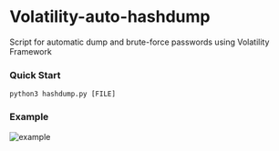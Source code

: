 # Volatility-auto-hashdump
Script for automatic dump and brute-force passwords using Volatility Framework

### Quick Start
<code>python3 hashdump.py [FILE]</code>

### Example
![example](https://i.imgur.com/VHDWwuY.png)


